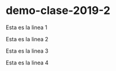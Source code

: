 # demo-clase-2019-2

Esta es la linea 1

Esta es la linea 2

Esta es la linea 3

Esta es la linea 4
